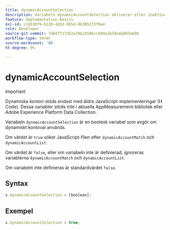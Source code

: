 ```yaml
---
title: dynamicAccountSelection
description: Variabeln dynamicAccountSelection aktiverar eller inaktiverar dynamiskt kontoval.
feature: Implementation Basics
exl-id: ccb530f9-b128-4d2d-9b5d-9b305272f0a4
role: Developer
source-git-commit: 7d8df7173b3a78bcb506cc894e2b3deda003e696
workflow-type: tm+mt
source-wordcount: '86'
ht-degree: 0%

---
```


# dynamicAccountSelection

>[!IMPORTANT]
>
>Dynamiska konton stöds endast med äldre JavaScript-implementeringar (H Code). Dessa variabler stöds inte i aktuella AppMeasurement-bibliotek eller Adobe Experience Platform Data Collection.

Variabeln `dynamicAccountSelection` är en boolesk variabel som avgör om dynamiskt kontoval används.

Om värdet är `true` söker JavaScript-filen efter `dynamicAccountMatch` och `dynamicAccountList`.

Om värdet är `false`, eller om variabeln inte är definierad, ignoreras variablerna `dynamicAccountMatch` och `dynamicAccountList`.

Om variabeln inte definieras är standardvärdet `false`.

## Syntax

```js
s.dynamicAccountSelection = [boolean];
```

## Exempel

```js
s.dynamicAccountSelection = true;
```
